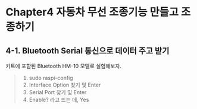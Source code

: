 # Chapter4 자동차 무선 조종기능 만들고 조종하기

## 4-1. Bluetooth Serial 통신으로 데이터 주고 받기

키트에 포함된 Bluetooth HM-10 모델로 실험해보자.

> 1. sudo raspi-config                       
> 2. Interface Option 찾기 및 Enter            
> 3. Serial Port 찾기 및 Enter                
> 4. Enable? 라고 뜨는 데, Yes                    



